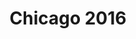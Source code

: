 ---
title: Chicago 2016
showTitle: true
image: /img/photos/smolflower2.jpg
materials:
description: Some description of the drawing
---